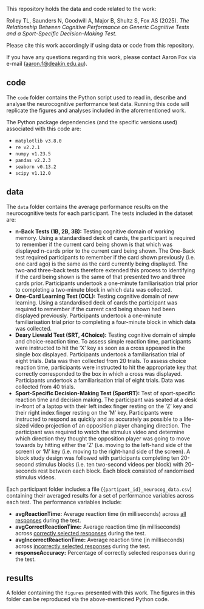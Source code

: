 This repository holds the data and code related to the work:

Rolley TL, Saunders N, Goodwill A, Major B, Shultz S, Fox AS (2025). *The Relationship Between Cognitive Performance on Generic Cognitive Tests and a Sport-Specific Decision-Making Test*.

Please cite this work accordingly if using data or code from this repository.

If you have any questions regarding this work, please contact Aaron Fox via e-mail (aaron.f@deakin.edu.au).

## code

The `code` folder contains the Python script used to read in, describe and analyse the neurocognitive performance test data. Running this code will replicate the figures and analyses included in the aforementioned work.

The Python package dependencies (and the specific versions used) associated with this code are:

- `matplotlib v3.8.0`
- `re v2.2.1`
- `numpy v1.23.5`
- `pandas v2.2.3`
- `seaborn v0.13.2`
- `scipy v1.12.0`

## data

The `data` folder contains the average performance results on the neurocognitive tests for each participant. The tests included in the dataset are:

- **n-Back Tests (1B, 2B, 3B):** Testing cognitive domain of working memory. Using a standardised deck of cards, the participant is required to remember if the current card being shown is that which was displayed n-cards prior to the current card being shown. The One-Back test required participants to remember if the card shown previously (i.e. one card ago) is the same as the card currently being displayed. The two-and three-back tests therefore extended this process to identifying if the card being shown is the same of that presented two and three cards prior. Participants undertook a one-minute familiarisation trial prior to completing a two-minute block in which data was collected.
- **One-Card Learning Test (OCL):** Testing cognitive domain of new learning. Using a standardised deck of cards the participant was required to remember if the current card being shown had been displayed previously. Participants undertook a one-minute familiarisation trial prior to completing a four-minute block in which data was collected.
- **Deary Liewald Test (SRT, 4Choice):** Testing cognitive domain of simple and choice-reaction time. To assess simple reaction time, participants were instructed to hit the ‘X’ key as soon as a cross appeared in the single box displayed. Participants undertook a familiarisation trial of eight trials. Data was then collected from 20 trials. To assess choice reaction time, participants were instructed to hit the appropriate key that correctly corresponded to the box in which a cross was displayed. Participants undertook a familiarisation trial of eight trials. Data was collected from 40 trials.
- **Sport-Specific Decision-Making Test (SportRT):** Test of sport-specific reaction time and decision making. The participant was seated at a desk in-front of a laptop with their left index finger resting on the ‘Z’ key and their right index finger resting on the ‘M’ key.  Participants were instructed to respond as quickly and as accurately as possible to a life-sized video projection of an opposition player changing direction. The participant was required to watch the stimulus video and determine which direction they thought the opposition player was going to move towards by hitting either the ‘Z’ (i.e. moving to the left-hand side of the screen) or ‘M’ key (i.e. moving to the right-hand side of the screen). A block study design was followed with participants completing ten 20-second stimulus blocks (i.e. ten two-second videos per block) with 20-seconds rest between each block. Each block consisted of randomised stimulus videos.

Each participant folder includes a file (`{partipant_id}_neurocog_data.csv`) containing their averaged results for a set of performance variables across each test. The performance variables include:

- **avgReactionTime:** Average reaction time (in milliseconds) across <u>all responses</u> during the test.
- **avgCorrectReactionTime:** Average reaction time (in milliseconds) across <u>correctly selected responses</u> during the test.
- **avgIncorrectReactionTime:** Average reaction time (in milliseconds) across <u>incorrectly selected responses</u> during the test.
- **responseAccuracy:** Percentage of correctly selected responses during the test.

## results

A folder containing the `figures` presented with this work. The figures in this folder can be reproduced via the above-mentioned Python code.